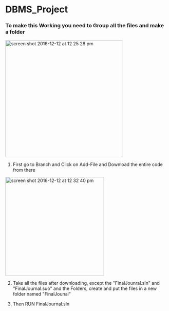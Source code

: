 # DBMS_Project

### To make this Working you need to Group all the files and make a folder 

<img width="364" alt="screen shot 2016-12-12 at 12 25 28 pm" src="https://cloud.githubusercontent.com/assets/12717969/21090484/24a69022-c066-11e6-960a-96900e64402e.png">

1. First go to Branch and Click on Add-File and Download the entire code from there

<img width="307" alt="screen shot 2016-12-12 at 12 32 40 pm" src="https://cloud.githubusercontent.com/assets/12717969/21090633/21138748-c067-11e6-85d4-e9bcda058fae.png">


2. Take all the files after downloading, except the "FinalJounral.sln" and "FinalJournal.suo" and the Folders, create and put the files in a new folder named "FinalJounal"

3. Then RUN FinalJournal.sln 

